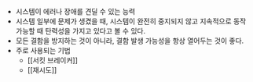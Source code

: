 - 시스템이 에러나 장애를 견딜 수 있는 능력
- 시스템 일부에 문제가 생겼을 때, 시스템이 완전히 중지되지 않고 지속적으로 동작 가능할 때 탄력성을 가지고 있다고 볼 수 있다.
- 모든 결함을 방지하는 것이 아니라, 결함 발생 가능성을 항상 열어두는 것이 좋다.
- 주로 사용되는 기법
	- [[서킷 브레이커]]
	- [[재시도]]